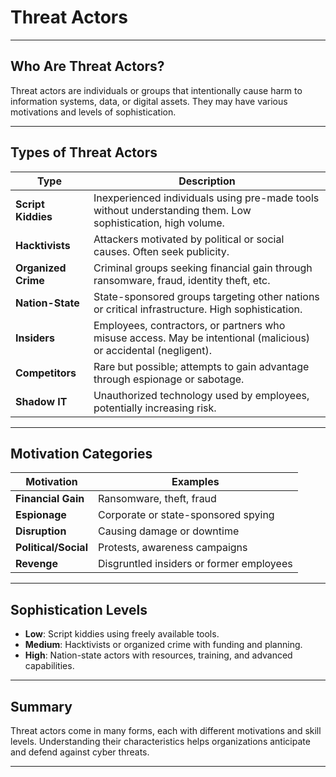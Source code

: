 # Threat Actors

---

## Who Are Threat Actors?

Threat actors are individuals or groups that intentionally cause harm to information systems, data, or digital assets. They may have various motivations and levels of sophistication.

---

## Types of Threat Actors

| Type                   | Description |
|------------------------|-------------|
| **Script Kiddies**     | Inexperienced individuals using pre-made tools without understanding them. Low sophistication, high volume. |
| **Hacktivists**        | Attackers motivated by political or social causes. Often seek publicity. |
| **Organized Crime**    | Criminal groups seeking financial gain through ransomware, fraud, identity theft, etc. |
| **Nation-State**       | State-sponsored groups targeting other nations or critical infrastructure. High sophistication. |
| **Insiders**           | Employees, contractors, or partners who misuse access. May be intentional (malicious) or accidental (negligent). |
| **Competitors**        | Rare but possible; attempts to gain advantage through espionage or sabotage. |
| **Shadow IT**          | Unauthorized technology used by employees, potentially increasing risk. |

---

## Motivation Categories

| Motivation         | Examples |
|--------------------|----------|
| **Financial Gain** | Ransomware, theft, fraud |
| **Espionage**      | Corporate or state-sponsored spying |
| **Disruption**     | Causing damage or downtime |
| **Political/Social** | Protests, awareness campaigns |
| **Revenge**        | Disgruntled insiders or former employees |

---

## Sophistication Levels

- **Low**: Script kiddies using freely available tools.
- **Medium**: Hacktivists or organized crime with funding and planning.
- **High**: Nation-state actors with resources, training, and advanced capabilities.

---

## Summary

Threat actors come in many forms, each with different motivations and skill levels. Understanding their characteristics helps organizations anticipate and defend against cyber threats.

---
  